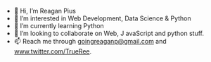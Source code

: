 - 👋 Hi, I’m Reagan Pius
- 👀 I’m interested in Web Development, Data Science & Python
- 🌱 I’m currently learning Python
- 💞️ I’m looking to collaborate on Web, J avaScript and python stuff.
- 📫 Reach me through goingreaganp@gmail.com and www.twitter.com/TrueRee.

<!---
TrueRee/TrueRee is a ✨ special ✨ repository because its `README.md` (this file) appears on your GitHub profile.
You can click the Preview link to take a look at your changes.
--->
